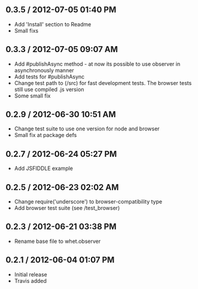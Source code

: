 ## 0.3.5 / 2012-07-05 01:40 PM

  - Add 'Install' section to Readme
  - Small fixs

## 0.3.3 / 2012-07-05 09:07 AM
  
  - Add #publishAsync method - at now its possible to use observer in asynchronously manner
  - Add tests for #publishAsync
  - Change test path to (/src) for fast development tests. The browser tests still use compiled .js version
  - Some small fix

## 0.2.9 / 2012-06-30 10:51 AM

  - Change test suite to use one version for node and browser
  - Small fix at package defs

## 0.2.7 / 2012-06-24 05:27 PM

  - Add JSFIDDLE example

## 0.2.5 / 2012-06-23 02:02 AM

  - Change require('underscore') to browser-compatibility type
  - Add browser test suite (see /test_browser)

## 0.2.3 / 2012-06-21 03:38 PM

  - Rename base file to whet.observer

## 0.2.1 / 2012-06-04 01:07 PM

  - Initial release
  - Travis added